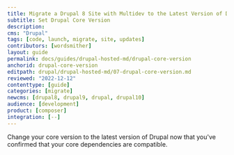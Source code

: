 ```yaml
---
title: Migrate a Drupal 8 Site with Multidev to the Latest Version of Drupal Using Multidev
subtitle: Set Drupal Core Version
description: 
cms: "Drupal"
tags: [code, launch, migrate, site, updates]
contributors: [wordsmither]
layout: guide
permalink: docs/guides/drupal-hosted-md/drupal-core-version
anchorid: drupal-core-version
editpath: drupal/drupal-hosted-md/07-drupal-core-version.md
reviewed: "2022-12-12"
contenttype: [guide]
categories: [migrate]
newcms: [drupal8, drupal9, drupal, drupal10]
audience: [development]
product: [composer]
integration: [--]
---
```


Change your core version to the latest version of Drupal now that you've confirmed that your core dependencies are compatible.

<Partial file="drupal/core-version.md" />
